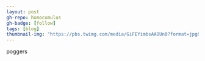 ```yaml
---
layout: post
gh-repo: homocumulus
gh-badge: [follow]
tags: [blog]
thumbnail-img: "https://pbs.twimg.com/media/GiFEYimbsAAOUn0?format=jpg&name=small"
---
```

poggers